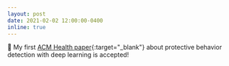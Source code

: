 ```yaml
---
layout: post
date: 2021-02-02 12:00:00-0400
inline: true
---
```


📄 My first [ACM Health paper](https://wangchongyang.ai/publications/){:target="\_blank"} about protective behavior detection with deep learning is accepted!
